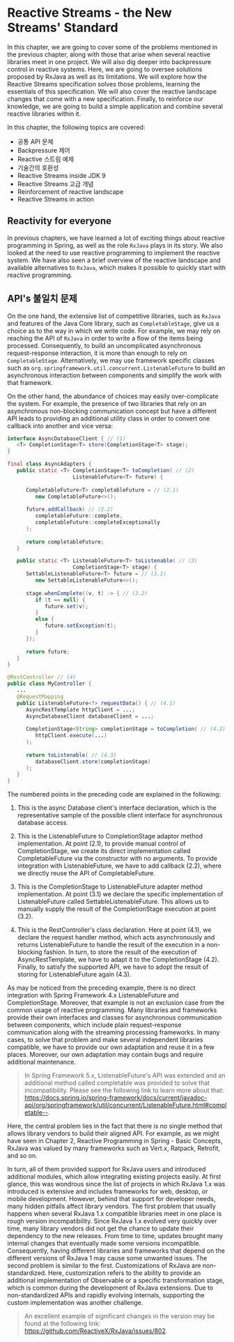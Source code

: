 # Reactive Streams - the New Streams' Standard

In this chapter, we are going to cover some of the problems mentioned in the previous chapter, along with those that arise when several reactive libraries meet in one project. We will also dig deeper into backpressure control in reactive systems. Here, we are going to oversee solutions proposed by RxJava as well as its limitations. We will explore how the Reactive Streams specification solves those problems, learning the essentials of this specification. We will also cover the reactive landscape changes that come with a new specification. Finally, to reinforce our knowledge, we are going to build a simple application and combine several reactive libraries within it.

In this chapter, the following topics are covered: 

- 공통 API 문제
- Backpressure 제어
- Reactive 스트림 예제
- 기술간의 호환성
- Reactive Streams inside JDK 9
- Reactive Streams 고급 개념
- Reinforcement of reactive landscape
- Reactive Streams in action

## Reactivity for everyone

In previous chapters, we have learned a lot of exciting things about reactive programming in Spring, as well as the role `RxJava` plays in its story. We also looked at the need to use reactive programming to implement the reactive system. We have also seen a brief overview of the reactive landscape and available alternatives to `RxJava`, which makes it possible to quickly start with reactive programming.

## API's 불일치 문제

On the one hand, the extensive list of competitive libraries, such as `RxJava` and features of the Java Core library, such as `CompletableStage`, give us a choice as to the way in which we write code. For example, we may rely on reaching the API of `RxJava` in order to write a flow of the items being processed. Consequently, to build an uncomplicated asynchronous request-response interaction, it is more than enough to rely on `CompletableStage`. Alternatively, we may use framework specific classes such as `org.springframework.util.concurrent.ListenableFuture` to build an asynchronous interaction between components and simplify the work with that framework.

On the other hand, the abundance of choices may easily over-complicate the system. For example, the presence of two libraries that rely on an asynchronous non-blocking communication concept but have a different API leads to providing an additional utility class in order to convert one callback into another and vice versa:

```java
interface AsyncDatabaseClient { // (1)
   <T> CompletionStage<T> store(CompletionStage<T> stage);         
}                                                                  

final class AsyncAdapters {                                        
   public static <T> CompletionStage<T> toCompletion( // (2)
                     ListenableFuture<T> future) {                 
                                                                   
      CompletableFuture<T> completableFuture = // (2.1)    
         new CompletableFuture<>();                                
                                                                   
      future.addCallback( // (2.2)
         completableFuture::complete,                              
         completableFuture::completeExceptionally                  
      );                                                           
                                                                   
      return completableFuture;                                    
   }                                                               

   public static <T> ListenableFuture<T> toListenable( // (3)
                     CompletionStage<T> stage) {                   
      SettableListenableFuture<T> future = // (3.1)
         new SettableListenableFuture<>();                         
                                                                   
      stage.whenComplete((v, t) -> { // (3.2)
         if (t == null) { 
            future.set(v);                                         
         } 
         else {                                                    
            future.setException(t);                                
         } 
      });                                                          
                                                                   
      return future;                                              
   }                                                               
}

@RestController // (4)
public class MyController {                                        
   ...                                                             
   @RequestMapping                                                 
   public ListenableFuture<?> requestData() { // (4.1)
      AsyncRestTemplate httpClient = ...;                          
      AsyncDatabaseClient databaseClient = ...;                    
                                                                   
      CompletionStage<String> completionStage = toCompletion( // (4.2)
         httpClient.execute(...)                                   
      );                                                           
                                                                   
      return toListenable( // (4.3)
         databaseClient.store(completionStage)                     
      );                                                           
   }                                                               
}                                                                  
```
The numbered points in the preceding code are explained in the following:

1. This is the async Database client's interface declaration, which is the representative sample of the possible client interface for asynchronous database access.

2. This is the ListenableFuture to CompletionStage adaptor method implementation. At point (2.1), to provide manual control of CompletionStage, we create its direct implementation called CompletableFuture via the constructor with no arguments. To provide integration with ListenableFuture, we have to add callback (2.2), where we directly reuse the API of CompletableFuture.

3. This is the CompletionStage to ListenableFuture adapter method implementation. At point (3.1) we declare the specific implementation of ListenableFuture called SettableListenableFuture. This allows us to manually supply the result of the CompletionStage execution at point (3.2).

4. This is the RestController's class declaration. Here at point (4.1), we declare the request handler method, which acts asynchronously and returns ListenableFuture to handle the result of the execution in a non-blocking fashion. In turn, to store the result of the execution of AsyncRestTemplate, we have to adapt it to the CompletionStage (4.2). Finally, to satisfy the supported API, we have to adopt the result of storing for ListenableFuture again (4.3).

As may be noticed from the preceding example, there is no direct integration with Spring Framework 4.x ListenableFuture and CompletionStage. Moreover, that example is not an exclusion case from the common usage of reactive programming. Many libraries and frameworks provide their own interfaces and classes for asynchronous communication between components, which include plain request-response communication along with the streaming processing frameworks. In many cases, to solve that problem and make several independent libraries compatible, we have to provide our own adaptation and reuse it in a few places. Moreover, our own adaptation may contain bugs and require additional maintenance. 

> In Spring Framework 5.x, ListenableFuture's API was extended and an additional method called completable was provided to solve that incompatibility. Please see the following link to learn more about that: https://docs.spring.io/spring-framework/docs/current/javadoc-api/org/springframework/util/concurrent/ListenableFuture.html#completable--.

Here, the central problem lies in the fact that there is no single method that allows library vendors to build their aligned API. For example, as we might have seen in Chapter 2, Reactive Programming in Spring - Basic Concepts, RxJava was valued by many frameworks such as Vert.x, Ratpack, Retrofit, and so on.

In turn, all of them provided support for RxJava users and introduced additional modules, which allow integrating existing projects easily. At first glance, this was wondrous since the list of projects in which RxJava 1.x was introduced is extensive and includes frameworks for web, desktop, or mobile development. However, behind that support for developer needs, many hidden pitfalls affect library vendors. The first problem that usually happens when several RxJava 1.x compatible libraries meet in one place is rough version incompatibility. Since RxJava 1.x evolved very quickly over time, many library vendors did not get the chance to update their dependency to the new releases. From time to time, updates brought many internal changes that eventually made some versions incompatible. Consequently, having different libraries and frameworks that depend on the different versions of RxJava 1 may cause some unwanted issues. The second problem is similar to the first. Customizations of RxJava are non-standardized. Here, customization refers to the ability to provide an additional implementation of Observable or a specific transformation stage, which is common during the development of RxJava extensions. Due to non-standardized APIs and rapidly evolving internals, supporting the custom implementation was another challenge.

> An excellent example of significant changes in the version may be found at the following link: https://github.com/ReactiveX/RxJava/issues/802.